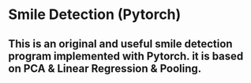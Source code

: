 # Smile Detection (Pytorch)
## This is an original and useful smile detection program implemented with Pytorch. it is based on PCA & Linear Regression & Pooling.
